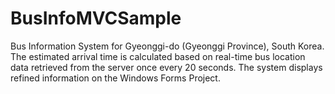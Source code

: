 # BusInfoMVCSample
Bus Information System for Gyeonggi-do (Gyeonggi Province), South Korea. The estimated arrival time is calculated based on real-time bus location data retrieved from the server once every 20 seconds. The system displays refined information on the Windows Forms Project.
